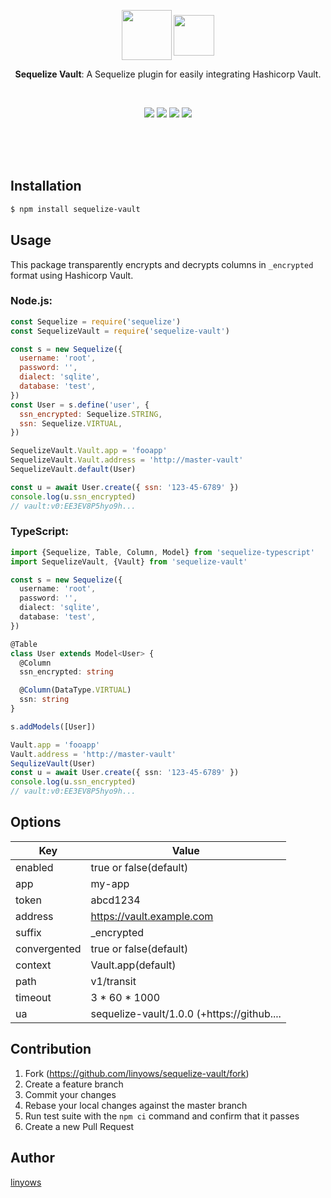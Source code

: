 <p align="center"><a href="http://docs.sequelizejs.com/"><img src="https://polidog.jp/images/sequelize.png" height="80" align="middle"></a> <a href="https://www.vaultproject.io/"><img src="https://s3.amazonaws.com/hashicorp-marketing-web-assets/brand/Vault_PrimaryLogo_FullColor.HkwAATB6e.svg" height="65" align="middle"></a></p>

<p align="center"><strong>Sequelize Vault</strong>: A Sequelize plugin for easily integrating Hashicorp Vault.</p> <br>

<p align="center">
<a href="https://www.npmjs.com/package/sequelize-vault" title="npm"><img src="http://img.shields.io/npm/v/sequelize-vault.svg?style=for-the-badge"></a>
<a href="https://travis-ci.org/linyows/sequelize-vault" title="travis"><img src="https://img.shields.io/travis/linyows/sequelize-vault.svg?style=for-the-badge"></a>
<a href="https://coveralls.io/github/linyows/sequelize-vault" title="coveralls"><img src="https://img.shields.io/coveralls/linyows/sequelize-vault.svg?style=for-the-badge"></a>
<a href="https://github.com/linyows/sequelize-vault/blob/master/LICENSE" title="MIT License"><img src="https://img.shields.io/badge/license-MIT-blue.svg?style=for-the-badge"></a>
</p> <br><br><br>

Installation
------------

```sh
$ npm install sequelize-vault
```

Usage
-----

This package transparently encrypts and decrypts columns in `_encrypted` format using Hashicorp Vault.

### Node.js:

```js
const Sequelize = require('sequelize')
const SequelizeVault = require('sequelize-vault')

const s = new Sequelize({
  username: 'root',
  password: '',
  dialect: 'sqlite',
  database: 'test',
})
const User = s.define('user', {
  ssn_encrypted: Sequelize.STRING,
  ssn: Sequelize.VIRTUAL,
})

SequelizeVault.Vault.app = 'fooapp'
SequelizeVault.Vault.address = 'http://master-vault'
SequelizeVault.default(User)

const u = await User.create({ ssn: '123-45-6789' })
console.log(u.ssn_encrypted)
// vault:v0:EE3EV8P5hyo9h...
```

### TypeScript:

```ts
import {Sequelize, Table, Column, Model} from 'sequelize-typescript'
import SequelizeVault, {Vault} from 'sequelize-vault'

const s = new Sequelize({
  username: 'root',
  password: '',
  dialect: 'sqlite',
  database: 'test',
})

@Table
class User extends Model<User> {
  @Column
  ssn_encrypted: string

  @Column(DataType.VIRTUAL)
  ssn: string
}

s.addModels([User])

Vault.app = 'fooapp'
Vault.address = 'http://master-vault'
SequlizeVault(User)
const u = await User.create({ ssn: '123-45-6789' })
console.log(u.ssn_encrypted)
// vault:v0:EE3EV8P5hyo9h...
```

Options
-------

Key           | Value
---           | ---
enabled       | true or false(default)
app           | my-app
token         | abcd1234
address       | https://vault.example.com
suffix        | \_encrypted
convergented  | true or false(default)
context       | Vault.app(default)
path          | v1/transit
timeout       | 3 * 60 * 1000
ua            | sequelize-vault/1.0.0 (+https://github....

Contribution
------------

1. Fork (https://github.com/linyows/sequelize-vault/fork)
1. Create a feature branch
1. Commit your changes
1. Rebase your local changes against the master branch
1. Run test suite with the `npm ci` command and confirm that it passes
1. Create a new Pull Request

Author
------

[linyows](https://github.com/linyows)

